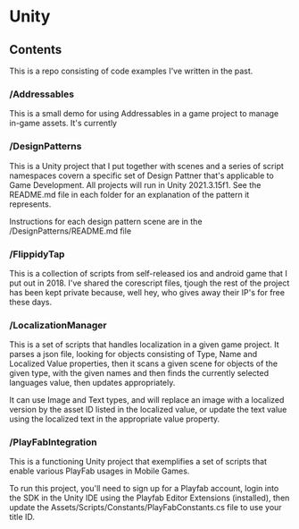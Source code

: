 # Unity

## Contents
This is a repo consisting of code examples I've written in the past. 

### /Addressables
This is a small demo for using Addressables in a game project to manage in-game assets.  It's currently 

### /DesignPatterns
This is a Unity project that I put together with scenes and a series of script namespaces covern a specific set of Design Pattner that's applicable to Game Development.  All projects will run in Unity 2021.3.15f1.  See the README.md file in each folder for an explanation of the pattern it represents.

Instructions for each design pattern scene are in the /DesignPatterns/README.md file

### /FlippidyTap
This is a collection of scripts from self-released ios and android game that I put out in 2018.  I've shared the corescript files, tjough the rest of the project has been kept private because, well hey, who gives away their IP's for free these days.

### /LocalizationManager
This is a set of scripts that handles localization in a given game project.  It parses a json file, looking for objects consisting of Type, Name and Localized Value properties, then it scans a given scene for objects of the given type, with the given names and then finds the currently selected languages value, then updates appropriately.  

It can use Image and Text types, and will replace an image with a localized version by the asset ID listed in the localized value, or update the text value using the localized text in the appropriate value property.

### /PlayFabIntegration
This is a functioning Unity project that exemplifies a set of scripts that enable various PlayFab usages in Mobile Games.  

To run this project, you'll need to sign up for a Playfab account, login into the SDK in the Unity IDE using the Playfab Editor Extensions (installed), then update the Assets/Scripts/Constants/PlayFabConstants.cs file to use your title ID.

